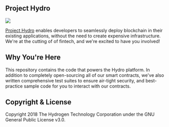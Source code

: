 ## Project Hydro
<img src="https://www.hydrogenplatform.com/images/logo_hydro.png">

[Project Hydro](http://www.projecthydro.com) enables developers to seamlessly deploy blockchain in their existing applications, without the need to create expensive infrastructure. We're at the cutting of of fintech, and we're excited to have you involved!

## Why You're Here
This repository contains the code that powers the Hydro platform. In addition to completely open-sourcing all of our smart contracts, we've also written comprehensive test suites to ensure air-tight security, and best-practice sample code for you to interact with our contracts.

## Copyright & License
Copyright 2018 The Hydrogen Technology Corporation under the GNU General Public License v3.0.
